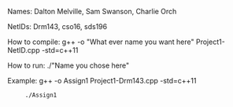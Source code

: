 Names: Dalton Melville, Sam Swanson, Charlie Orch

NetIDs: Drm143, cso16, sds196

How to compile: g++ -o "What ever name you want here" Project1-NetID.cpp -std=c++11

How to run: ./"Name you chose here"

Example: g++ -o Assign1 Project1-Drm143.cpp -std=c++11
         
         ./Assign1
